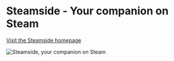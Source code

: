 # Steamside - Your companion on Steam

[Visit the Steamside homepage](http://arboliveira.github.io/steamside/ "Steamside")   

![Steamside, your companion on Steam](http://arboliveira.github.io/steamside/steamside.png "Steamside, your companion on Steam")  
